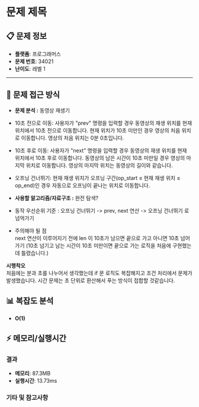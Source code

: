 
# 문제 제목

## 📋 문제 정보
- **플랫폼**: 프로그래머스
- **문제 번호**: 34021
- **난이도**: 레벨 1

---

## 🎯 문제 접근 방식

- **문제 분석 :**
동영상 재생기

 - 10초 전으로 이동: 사용자가 "prev" 명령을 입력할 경우 동영상의 재생 위치를 현재 위치에서 10초 전으로 이동합니다. 현재 위치가 10초 미만인 경우 영상의 처음 위치로 이동합니다. 영상의 처음 위치는 0분 0초입니다.
- 10초 후로 이동: 사용자가 "next" 명령을 입력할 경우 동영상의 재생 위치를 현재 위치에서 10초 후로 이동합니다. 동영상의 남은 시간이 10초 미만일 경우 영상의 마지막 위치로 이동합니다. 영상의 마지막 위치는 동영상의 길이와 같습니다.
- 오프닝 건너뛰기: 현재 재생 위치가 오프닝 구간(op_start ≤ 현재 재생 위치 ≤ op_end)인 경우 자동으로 오프닝이 끝나는 위치로 이동합니다.



- **사용할 알고리즘/자료구조 :**
완전 탐색?
- 동작 우선순위 기준 : 오프닝 건너뛰기 -> prev, next 연산 -> 오프닝 건너뛰기 로 넘억가기

- 주의해야 될 점 </br>
next 연산이 이루어지기 전에 len 이 10초가 남으면 끝으로 가고 아니면 10초 넘어가기 (10초 넘기고 남는 시간이 10초 미만이면 끝으로 가는 로직을 처음에 구현했는데 틀렸습니다.)

**시행착오** </br>
처음에는 분과 초를 나누어서 생각했는데 if 문 로직도 복잡해지고 조건 처리에서 문제가 발생했습니다.
시간 문제는 초 단위로 환산해서 푸는 방식이 접합할 것같습니다.







## 📊 복잡도 분석

- **O(1)**

## ⚡ 메모리/실행시간

### 결과
- **메모리**: 87.3MB
- **실행시간**: 13.73ms

### 기타 및 참고사항